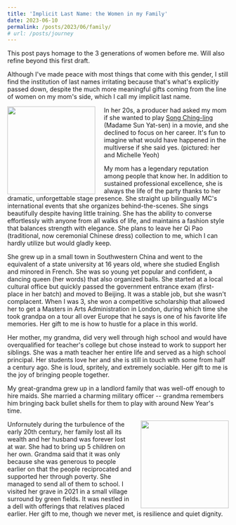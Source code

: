 ```yaml
---
title: 'Implicit Last Name: the Women in my Family'
date: 2023-06-10
permalink: /posts/2023/06/family/
# url: /posts/journey
---
```

This post pays homage to the 3 generations of women before me. Will also refine beyond this first draft.

Although I've made peace with most things that come with this gender, I still find the institution of last names irritating because that's what's explicitly passed down, despite the much more meaningful gifts coming from the line of women on my mom's side, which I call my implicit last name.

<p>
<img src="https://drive.google.com/uc?id=1CjPIY9gjgE6VX-A3GsBGnGiWOg1NaGS_"
style="float:left; width:200px; margin-right: 20px"><span style="vertical-align:top">In her 20s, a producer had asked my mom if she wanted to play <a href="https://en.wikipedia.org/wiki/Soong_Ching-ling">Song Ching-ling</a> (Madame Sun Yat-sen) in a movie, and she declined to focus on her career. It's fun to imagine what would have happened in the multiverse if she said yes. (pictured: her and Michelle Yeoh)</span>
</p>

My mom has a legendary reputation among people that know her. In addition to sustained professional excellence, she is always the life of the party thanks to her dramatic, unforgettable stage presence. She straight up bilingually MC's international events that she organizes behind-the-scenes. She sings beautifully despite having little training. She has the ability to converse effortlessly with anyone from all walks of life, and maintains a fashion style that balances strength with elegance. She plans to leave her Qi Pao (traditional, now ceremonial Chinese dress) collection to me, which I can hardly utilize but would gladly keep. 

She grew up in a small town in Southwestern China and went to the equivalent of a state university at 16 years old, where she studied English and minored in French. She was so young yet popular and confident, a dancing queen (her words) that also organized balls. She started at a local cultural office but quickly passed the government entrance exam (first-place in her batch) and moved to Beijing. It was a stable job, but she wasn't complacent. When I was 3, she won a competitive scholarship that allowed her to get a Masters in Arts Administration in London, during which time she took grandpa on a tour all over Europe that he says is one of his favorite life memories. Her gift to me is how to hustle for a place in this world.

Her mother, my grandma, did very well through high school and would have overqualified for teacher's college but chose instead to work to support her siblings. She was a math teacher her entire life and served as a high school principal. Her students love her and she is still in touch with some from half a century ago. She is loud, spritely, and extremely sociable. Her gift to me is the joy of bringing people together.

My great-grandma grew up in a landlord family that was well-off enough to hire maids. She married a charming military officer -- grandma remembers him bringing back bullet shells for them to play with around New Year's time. 

<p>
<img src="https://drive.google.com/uc?id=1tww811BCxUo-GuqlhDO4Ol9c67ibrJxs"
style="float:right; width:200px; margin-left: 20px"><span style="vertical-align:top">Unfornutely during the turbulence of the early 20th century, her family lost all its wealth and her husband was forever lost at war. She had to bring up 5 children on her own. Grandma said that it was only because she was generous to people earlier on that the people reciprocated and supported her through poverty. She managed to send all of them to school. I visited her grave in 2021 in a small village surround by green fields. It was nestled in a dell with offerings that relatives placed earlier. Her gift to me, though we never met, is resilience and quiet dignity.</span>
</p>
